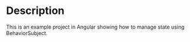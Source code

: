 # Description

This is an example project in Angular showing how to manage state using BehaviorSubject.
